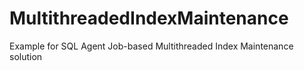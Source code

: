 # MultithreadedIndexMaintenance
Example for SQL Agent Job-based Multithreaded Index Maintenance solution

